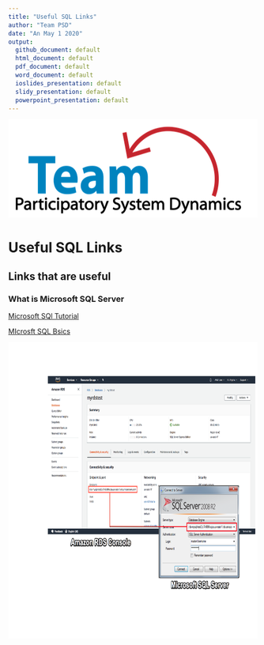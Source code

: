 ```yaml
---
title: "Useful SQL Links"
author: "Team PSD"
date: "An May 1 2020"
output: 
  github_document: default
  html_document: default
  pdf_document: default
  word_document: default
  ioslides_presentation: default
  slidy_presentation: default
  powerpoint_presentation: default
---
```


<img src = "https://github.com/lzim/teampsd/blob/teampsd_style/teampsd_logo/team_psd_logo_sm.png"
     height = "200" width = "600">  

# Useful SQL Links

## Links that are useful

### What is Microsoft SQL Server

[Microsoft SQl Tutorial](https://www.sqlservertutorial.net/)

[MIcrosft SQL Bsics](https://github.com/lzim/teampsd/blob/ash_2020_may_sql/resources/sql_guide/readme_sql.md)

<img src = "https://github.com/lzim/teampsd/blob/ash_2020_may_sql/resources/sql_guide/sql_file_access.png"
     height = "600" width = "600">  





